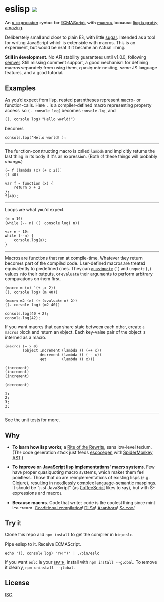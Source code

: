 # eslisp [![](https://img.shields.io/badge/api-unstable-red.svg?style=flat-square)][1]

An [s-expression][2] syntax for [ECMAScript][3], with [macros][4], because
[lisp is pretty amazing][5].

Deliberately small and close to plain ES, with little [sugar][6].  Intended as
a tool for writing JavaScript which is extensible with macros.  This is an
experiment, but would be neat if it became an Actual Thing.

**Still in development**.  No API stability guarantees until v1.0.0, following
[semver][7].  Still missing comment support, a good mechanism for defining
macros separately from using them, quasiquote nesting, some JS language
features, and a good tutorial.

## Examples

<!-- !test program ./bin/eslc | head -c -1 -->

As you'd expect from lisp, nested parentheses represent macro- or
function-calls.  Here `.` is a compiler-defined macro representing property
access, so `(. console log)` becomes `console.log`, and

<!-- !test in initial -->

    ((. console log) "Hello world!")

becomes

<!-- !test out initial -->

    console.log('Hello world!');

* * *

The function-constructing macro is called `lambda` and implicitly returns the
last thing in its body if it's an expression.  (Both of these things will
probably change.)

<!-- !test in func and call -->

    (= f (lambda (x) (+ x 2)))
    (f 40)

<!-- !test out func and call -->

    var f = function (x) {
        return x + 2;
    };
    f(40);

* * *

Loops are what you'd expect.

<!-- !test in while loop -->

    (= n 10)
    (while (-- n) ((. console log) n))

<!-- !test out while loop -->

    var n = 10;
    while (--n) {
        console.log(n);
    }

* * *

Macros are functions that run at compile-time.  Whatever they return becomes
part of the compiled code.  User-defined macros are treated equivalently to
predefined ones.  They can [`quasiquote`][8] (`` ` ``) and `unquote` (`,`)
values into their outputs, or `evaluate` their arguments to perform arbitrary
computations on them first.

<!-- !test in macro and call -->

    (macro m (x) `(+ ,x 2))
    ((. console log) (m 40))

    (macro m2 (x) (+ (evaluate x) 2))
    ((. console log) (m2 40))

<!-- !test out macro and call -->

    console.log(40 + 2);
    console.log(42);

If you want macros that can share state between each other, create a `macros`
block and return an object.  Each key-value pair of the object is interned as a
macro.

<!-- !test in macros block -->

    (macros (= x 0)
            (object increment (lambda () (++ x))
                    decrement (lambda () (-- x))
                    get       (lambda () x)))

    (increment)
    (increment)
    (increment)

    (decrement)

<!-- !test out macros block -->

    1;
    2;
    3;
    2;

* * *

See the unit tests for more.

## Why

-   **To learn how lisp works**; a [Rite of the Rewrite][9], sans low-level
    tedium.  (The code generation stack just feeds [escodegen][10] with
    [SpiderMonkey AST][11].)

-   **To improve on [JavaScript lisp implementations][12]' macro systems**.
    Few have proper quasiquoting macro systems, which makes them feel
    pointless.  Those that do are reimplementations of existing lisps (e.g.
    Clojure), resulting in needlessly complex language-semantic mappings.  It
    should be "just JavaScript" (as [CoffeeScript][13] likes to say), but with
    S-expressions and macros.

-   **Because macros**.  Code that writes code is the coolest thing since mint
    ice cream.  [Conditional compilation][14]!  [DLSs][15]!  [Anaphora][16]!
    [*So cool*][17].

## Try it

Clone this repo and `npm install` to get the compiler in `bin/eslc`.

Pipe eslisp to it. Receive ECMAScript.

    echo '((. console log) "Yo!")' | ./bin/eslc

If you want `eslc` in your [`$PATH`][18], install with `npm install --global`.
To remove it cleanly, `npm uninstall --global`.

## License

[ISC][19].

[1]: http://semver.org/
[2]: https://en.wikipedia.org/wiki/S-expression
[3]: http://en.wikipedia.org/wiki/ECMAScript
[4]: http://stackoverflow.com/questions/267862/what-makes-lisp-macros-so-special
[5]: http://blog.rongarret.info/2015/05/why-lisp.html
[6]: http://en.wikipedia.org/wiki/Syntactic_sugar
[7]: http://semver.org/
[8]: http://axisofeval.blogspot.co.uk/2013/04/a-quasiquote-i-can-understand.html
[9]: http://web.mit.edu/daveg/Info/loginataka
[10]: https://github.com/estools/escodegen
[11]: https://developer.mozilla.org/en-US/docs/Mozilla/Projects/SpiderMonkey/Parser_API
[12]: http://ceaude.twoticketsplease.de/js-lisps.html
[13]: http://coffeescript.org/
[14]: http://en.wikipedia.org/wiki/Conditional_compilation
[15]: http://en.wikipedia.org/wiki/Domain-specific_language
[16]: http://en.wikipedia.org/wiki/Anaphoric_macro
[17]: http://c2.com/cgi/wiki?LispMacro
[18]: http://en.wikipedia.org/wiki/PATH_(variable)
[19]: http://opensource.org/licenses/ISC
